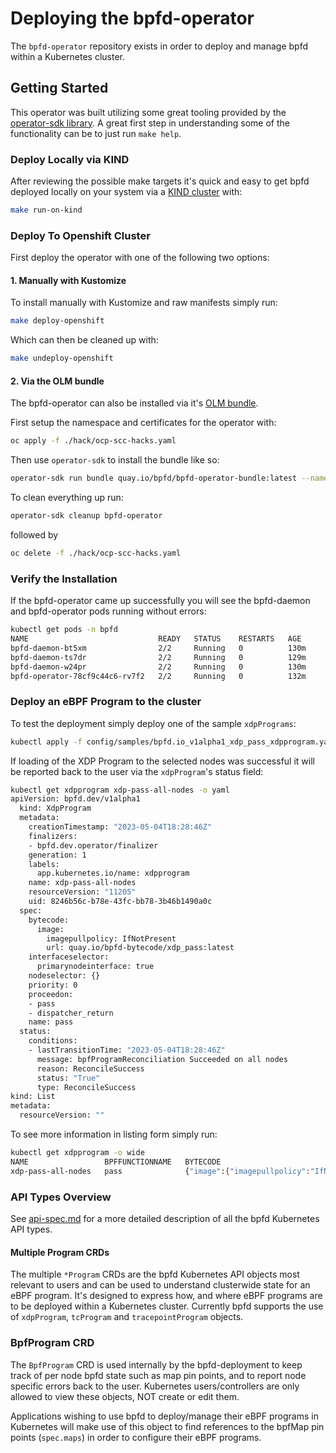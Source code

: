 # Deploying the bpfd-operator

The `bpfd-operator` repository exists in order to deploy and manage bpfd within a Kubernetes cluster.

## Getting Started

This operator was built utilizing some great tooling provided by the
[operator-sdk library](https://sdk.operatorframework.io/).
A great first step in understanding some of the functionality can be to just run `make help`.

### Deploy Locally via KIND

After reviewing the possible make targets it's quick and easy to get bpfd deployed locally on your system
via a [KIND cluster](https://kind.sigs.k8s.io/) with:

```bash
make run-on-kind
```

### Deploy To Openshift Cluster

First deploy the operator with one of the following two options:

#### 1. Manually with Kustomize

To install manually with Kustomize and raw manifests simply run:

```bash
make deploy-openshift
```

Which can then be cleaned up with:

```bash
make undeploy-openshift
```

#### 2. Via the OLM bundle

The bpfd-operator can also be installed via it's [OLM bundle](https://www.redhat.com/en/blog/deploying-operators-olm-bundles).

First setup the namespace and certificates for the operator with:

```bash
oc apply -f ./hack/ocp-scc-hacks.yaml
```

Then use `operator-sdk` to install the bundle like so:

```bash
operator-sdk run bundle quay.io/bpfd/bpfd-operator-bundle:latest --namespace openshift-bpfd
```

To clean everything up run:

```bash
operator-sdk cleanup bpfd-operator
```

followed by

```bash
oc delete -f ./hack/ocp-scc-hacks.yaml
```

### Verify the Installation

If the bpfd-operator came up successfully you will see the bpfd-daemon and bpfd-operator pods running without errors:

```bash
kubectl get pods -n bpfd
NAME                             READY   STATUS    RESTARTS   AGE
bpfd-daemon-bt5xm                2/2     Running   0          130m
bpfd-daemon-ts7dr                2/2     Running   0          129m
bpfd-daemon-w24pr                2/2     Running   0          130m
bpfd-operator-78cf9c44c6-rv7f2   2/2     Running   0          132m
```

### Deploy an eBPF Program to the cluster

To test the deployment simply deploy one of the sample `xdpPrograms`:

```bash
kubectl apply -f config/samples/bpfd.io_v1alpha1_xdp_pass_xdpprogram.yaml
```

If loading of the XDP Program to the selected nodes was successful it will be reported
back to the user via the `xdpProgram`'s status field:

```bash
kubectl get xdpprogram xdp-pass-all-nodes -o yaml
apiVersion: bpfd.dev/v1alpha1
  kind: XdpProgram
  metadata:
    creationTimestamp: "2023-05-04T18:28:46Z"
    finalizers:
    - bpfd.dev.operator/finalizer
    generation: 1
    labels:
      app.kubernetes.io/name: xdpprogram
    name: xdp-pass-all-nodes
    resourceVersion: "11205"
    uid: 8246b56c-b78e-43fc-bb78-3b46b1490a0c
  spec:
    bytecode:
      image:
        imagepullpolicy: IfNotPresent
        url: quay.io/bpfd-bytecode/xdp_pass:latest
    interfaceselector:
      primarynodeinterface: true
    nodeselector: {}
    priority: 0
    proceedon:
    - pass
    - dispatcher_return
    name: pass
  status:
    conditions:
    - lastTransitionTime: "2023-05-04T18:28:46Z"
      message: bpfProgramReconciliation Succeeded on all nodes
      reason: ReconcileSuccess
      status: "True"
      type: ReconcileSuccess
kind: List
metadata:
  resourceVersion: ""
```

To see more information in listing form simply run:

```bash
kubectl get xdpprogram -o wide
NAME                 BPFFUNCTIONNAME   BYTECODE                                                                                     NODESELECTOR   PRIORITY   INTERFACESELECTOR               PROCEEDON
xdp-pass-all-nodes   pass              {"image":{"imagepullpolicy":"IfNotPresent","url":"quay.io/bpfd-bytecode/xdp_pass:latest"}}   {}             0          {"primarynodeinterface":true}   ["pass","dispatcher_return"]
```

### API Types Overview

See [api-spec.md](./api-spec.md) for a more detailed description of all the bpfd Kubernetes API types.

#### Multiple Program CRDs

The multiple `*Program` CRDs are the bpfd Kubernetes API objects most relevant to users and can be used to
understand clusterwide state for an eBPF program.
It's designed to express how, and where eBPF programs are to be deployed within a Kubernetes cluster.
Currently bpfd supports the use of `xdpProgram`, `tcProgram` and `tracepointProgram` objects.

### BpfProgram CRD

The `BpfProgram` CRD is used internally by the bpfd-deployment to keep track of per node bpfd state
such as map pin points, and to report node specific errors back to the user.
Kubernetes users/controllers are only allowed to view these objects, NOT create or edit them.

Applications wishing to use bpfd to deploy/manage their eBPF programs in Kubernetes will make use of this
object to find references to the bpfMap pin points (`spec.maps`) in order to configure their eBPF programs.
